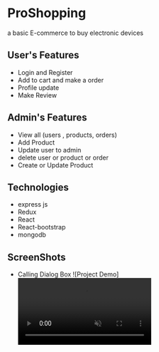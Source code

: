 # ProShopping
a basic E-commerce to buy electronic devices 


## User's Features 
- Login and Register
- Add to cart and make a order
- Profile update
- Make Review
## Admin's Features 
- View all (users , products, orders)
- Add Product
- Update user to admin
- delete user or product or order
- Create or Update Product

## Technologies
- express js
- Redux
- React 
- React-bootstrap
- mongodb

## ScreenShots
- Calling Dialog Box
![Project Demo]
<video src="./videos/Demo.mkv.png" autoplay muted></video>

